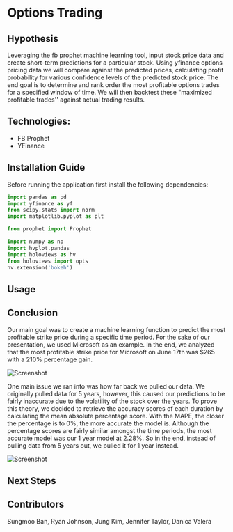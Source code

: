 # Options Trading
## Hypothesis
Leveraging the fb prophet machine learning tool, input stock price data and create short-term predictions for a particular stock. Using yfinance options pricing data we will compare against the predicted prices, calculating profit probability for various confidence levels of the predicted stock price. The end goal is to determine and rank order the most profitable options trades for a specified window of time. We will then backtest these "maximized profitable trades'' against actual trading results.
## Technologies:
* FB Prophet
* YFinance

## Installation Guide
Before running the application first install the following dependencies:

```python
import pandas as pd
import yfinance as yf
from scipy.stats import norm
import matplotlib.pyplot as plt

from prophet import Prophet

import numpy as np
import hvplot.pandas
import holoviews as hv
from holoviews import opts
hv.extension('bokeh')

```

## Usage

## Conclusion
Our main goal was to create a machine learning function to predict the most profitable strike price during a specific time period. For the sake of our presentation, we used Microsoft as an example. In the end, we analyzed that the most profitable strike price for Microsoft on June 17th was $265 with a 210% percentage gain. 

![Screenshot](image.jpg)

One main issue we ran into was how far back we pulled our data. We originally pulled data for 5 years, however, this caused our predictions to be fairly inaccurate due to the volatility of the stock over the years. To prove this theory, we decided to retrieve the accuracy scores of each duration by calculating the mean absolute percentage score. With the MAPE, the closer the percentage is to 0%, the more accurate the model is. Although the percentage scores are fairly similar amongst the time periods, the most accurate model was our 1 year model at 2.28%. So in the end, instead of pulling data from 5 years out, we pulled it for 1 year instead.

![Screenshot](file:///Users/danica/Desktop/Screen%20Shot%202022-06-10%20at%2011.26.28%20PM.png)

## Next Steps

## Contributors
Sungmoo Ban, Ryan Johnson, Jung Kim, Jennifer Taylor, Danica Valera

